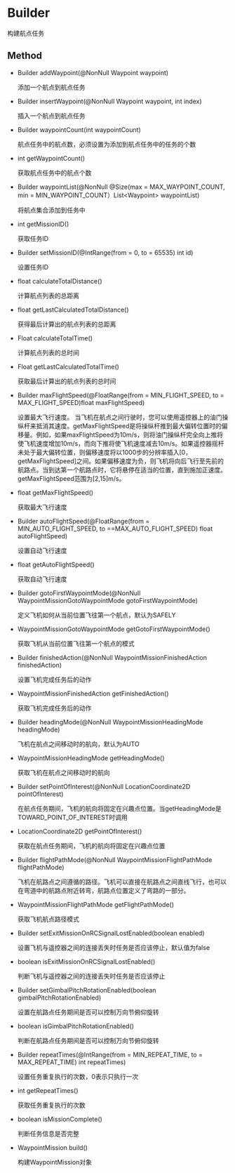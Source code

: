 # Builder
构建航点任务

## Method

- Builder addWaypoint(@NonNull Waypoint waypoint)

    添加一个航点到航点任务

- Builder insertWaypoint(@NonNull Waypoint waypoint, int index)

    插入一个航点到航点任务

- Builder waypointCount(int waypointCount)

    航点任务中的航点数，必须设置为添加到航点任务中的任务的个数

- int getWaypointCount()

    获取航点任务中的航点个数

- Builder waypointList(@NonNull @Size(max = MAX_WAYPOINT_COUNT, min = MIN_WAYPOINT_COUNT）List\<Waypoint> waypointList)

    将航点集合添加到任务中

- int getMissionID()

    获取任务ID

- Builder setMissionID(@IntRange(from = 0, to = 65535) int id)

    设置任务ID

- float calculateTotalDistance()

    计算航点列表的总距离

- float getLastCalculatedTotalDistance()

    获得最后计算出的航点列表的总距离

- Float calculateTotalTime()

    计算航点列表的总时间

- Float getLastCalculatedTotalTime()

    获取最后计算出的航点列表的总时间

- Builder maxFlightSpeed(@FloatRange(from = MIN_FLIGHT_SPEED, to = MAX_FLIGHT_SPEED)float maxFlightSpeed)

    设置最大飞行速度。
    当飞机在航点之间行驶时，您可以使用遥控器上的油门操纵杆来抵消其速度。getMaxFlightSpeed是将操纵杆推到最大偏转位置时的偏移量。例如，如果maxFlightSpeed为10m/s，则将油门操纵杆完全向上推将使飞机速度增加10m/s，而向下推将使飞机速度减去10m/s。如果遥控器摇杆未处于最大偏转位置，则偏移速度将以1000步的分辨率插入\[0，getMaxFlightSpeed]之间。如果偏移速度为负，则飞机将向后飞行至先前的航路点。当到达第一个航路点时，它将悬停在适当的位置，直到施加正速度。getMaxFlightSpeed范围为\[2,15]m/s。

- float getMaxFlightSpeed()

    获取最大飞行速度

- Builder autoFlightSpeed(@FloatRange(from = MIN_AUTO_FLIGHT_SPEED, to ==MAX_AUTO_FLIGHT_SPEED) float autoFlightSpeed)

    设置自动飞行速度

- float getAutoFlightSpeed()

    获取自动飞行速度

- Builder gotoFirstWaypointMode(@NonNull WaypointMissionGotoWaypointMode gotoFirstWaypointMode)

    定义飞机如何从当前位置飞往第一个航点，默认为SAFELY

- WaypointMissionGotoWaypointMode getGotoFirstWaypointMode()

    获取飞机从当前位置飞往第一个航点的模式

- Builder finishedAction(@NonNull WaypointMissionFinishedAction finishedAction)

    设置飞机完成任务后的动作

- WaypointMissionFinishedAction getFinishedAction()

    获取飞机完成任务后的动作

- Builder headingMode(@NonNull WaypointMissionHeadingMode headingMode)

    飞机在航点之间移动时的航向，默认为AUTO

- WaypointMissionHeadingMode getHeadingMode()

    获取飞机在航点之间移动时的航向

- Builder setPointOfInterest(@NonNull LocationCoordinate2D pointOfInterest)

    在航点任务期间，飞机的航向将固定在兴趣点位置。当getHeadingMode是 TOWARD_POINT_OF_INTEREST时调用

- LocationCoordinate2D getPointOfInterest()

    获取在航点任务期间，飞机的航向将固定在兴趣点位置

- Builder flightPathMode(@NonNull WaypointMissionFlightPathMode flightPathMode)

    飞机在航路点之间遵循的路径。飞机可以直接在航路点之间直线飞行，也可以在弯道中的航路点附近转弯，航路点位置定义了弯路的一部分。

- WaypointMissionFlightPathMode getFlightPathMode()

    获取飞机航点路径模式

- Builder setExitMissionOnRCSignalLostEnabled(boolean enabled)

    设置飞机与遥控器之间的连接丢失时任务是否应该停止，默认值为false

- boolean isExitMissionOnRCSignalLostEnabled()

    判断飞机与遥控器之间的连接丢失时任务是否应该停止

- Builder setGimbalPitchRotationEnabled(boolean gimbalPitchRotationEnabled)

    设置在航路点任务期间是否可以控制万向节俯仰旋转

- boolean isGimbalPitchRotationEnabled()

    判断在航路点任务期间是否可以控制万向节俯仰旋转

- Builder repeatTimes(@IntRange(from = MIN_REPEAT_TIME, to = MAX_REPEAT_TIME) int repeatTimes)

    设置任务重复执行的次数，0表示只执行一次

- int getRepeatTimes()

    获取任务重复执行的次数

- boolean isMissionComplete()

    判断任务信息是否完整

- WaypointMission build()

    构建WaypointMission对象